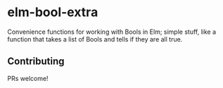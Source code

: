 # elm-bool-extra

Convenience functions for working with Bools in Elm; simple stuff, like a function that takes a list of Bools and tells if they are all true.

## Contributing

PRs welcome!
















































































































